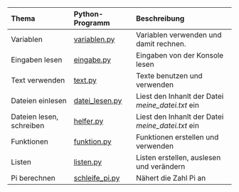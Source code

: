 | Thema                     | Python-Programm       | Beschreibung										|
| :----                     | :--------------       | :----------- 										|
| Variablen                 | [variablen.py][var]   | Variablen verwenden und damit rechnen.			|
| Eingaben lesen            | [eingabe.py][eingabe] | Eingaben von der Konsole lesen					|
| Text verwenden            | [text.py][text]       | Texte benutzen und verwenden						|
| Dateien einlesen          | [datei_lesen.py][dat] | Liest den Inhanlt der Datei _meine_datei.txt_ ein	|
| Dateien lesen, schreiben  | [helfer.py][helf] | Liest den Inhanlt der Datei _meine_datei.txt_ ein	|
| Funktionen                | [funktion.py][funk]   | Funktionen erstellen und verwenden				|
| Listen                    | [listen.py][list]     | Listen erstellen, auslesen und verändern			|
| Pi berechnen              | [schleife_pi.py][pi]  | Nähert die Zahl Pi an								|

[var]: https://raw.githubusercontent.com/coderdojoka/Materialien/master/Python/Beispiele/variablen.py
[eingabe]: https://raw.githubusercontent.com/coderdojoka/Materialien/master/Python/Beispiele/eingabe.py
[text]: https://raw.githubusercontent.com/coderdojoka/Materialien/master/Python/Beispiele/text.py
[dat]: https://raw.githubusercontent.com/coderdojoka/Materialien/master/Python/Beispiele/datei_lesen.py
[helf]: https://raw.githubusercontent.com/coderdojoka/Materialien/master/Python/Beispiele/helfer.py
[funk]: https://raw.githubusercontent.com/coderdojoka/Materialien/master/Python/Beispiele/funktion.py
[list]: https://raw.githubusercontent.com/coderdojoka/Materialien/master/Python/Beispiele/listen.py
[pi]: https://raw.githubusercontent.com/coderdojoka/Materialien/master/Python/Beispiele/schleife_pi.py
